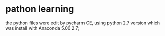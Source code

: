 # pathon learning 

the python files were edit by pycharm CE, using python 2.7 version which was install with Anaconda 5.00 2.7;
